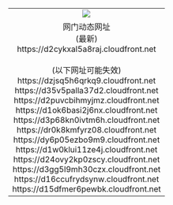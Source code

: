 ﻿<table>
  <tr></tr>
  <tr><td colspan=2 align=center><img src="https://d2cykxal5a8raj.cloudfront.net/Up/oGate.jpg" /></td></tr>
  <tr><td colspan=2 align=center>网门动态网址<br/>(最新)
<br>https://d2cykxal5a8raj.cloudfront.net
<br/><br/>(以下网址可能失效)
<br>https://dzjsq5h6qrkq9.cloudfront.net
<br>https://d35v5palla37d2.cloudfront.net
<br>https://d2puvcbihmyjmz.cloudfront.net
<br>https://d1ok6basi2j6nx.cloudfront.net
<br>https://d3p68kn0ivtm6h.cloudfront.net
<br>https://dr0k8kmfyrz08.cloudfront.net
<br>https://dy6p05ezbo9m9.cloudfront.net
<br>https://d1w0klui11ze4j.cloudfront.net
<br>https://d24ovy2kp0zscy.cloudfront.net
<br>https://d3gg5l9mh30czx.cloudfront.net
<br>https://d16ccufrydsynw.cloudfront.net
<br>https://d15dfmer6pewbk.cloudfront.net
    </td>
  </tr>
</table>
